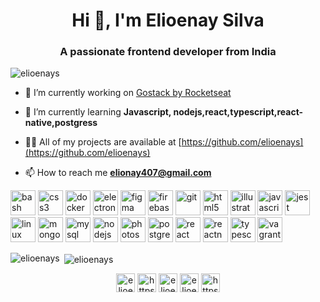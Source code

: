 <h1 align="center">Hi 👋, I'm Elioenay Silva</h1>
<h3 align="center">A passionate frontend developer from India</h3>

<p align="left"> <img src="https://komarev.com/ghpvc/?username=elioenays" alt="elioenays" /> </p>

- 🔭 I’m currently working on [Gostack by Rocketseat](https://app.rocketseat.com.br/me/elioenay)

- 🌱 I’m currently learning **Javascript, nodejs,react,typescript,react-native,postgress**

- 👨‍💻 All of my projects are available at [https://github.com/elioenays](https://github.com/elioenays)

- 📫 How to reach me **elionay407@gmail.com**

<p align="left"><img src="https://www.vectorlogo.zone/logos/gnu_bash/gnu_bash-icon.svg" alt="bash" width="40" height="40"/> <img src="https://devicons.github.io/devicon/devicon.git/icons/css3/css3-original-wordmark.svg" alt="css3" width="40" height="40"/> <img src="https://devicons.github.io/devicon/devicon.git/icons/docker/docker-original-wordmark.svg" alt="docker" width="40" height="40"/> <img src="https://devicons.github.io/devicon/devicon.git/icons/electron/electron-original.svg" alt="electron" width="40" height="40"/> <img src="https://www.vectorlogo.zone/logos/figma/figma-icon.svg" alt="figma" width="40" height="40"/> <img src="https://www.vectorlogo.zone/logos/firebase/firebase-icon.svg" alt="firebase" width="40" height="40"/> <img src="https://www.vectorlogo.zone/logos/git-scm/git-scm-icon.svg" alt="git" width="40" height="40"/> <img src="https://devicons.github.io/devicon/devicon.git/icons/html5/html5-original-wordmark.svg" alt="html5" width="40" height="40"/> <img src="https://www.vectorlogo.zone/logos/adobe_illustrator/adobe_illustrator-icon.svg" alt="illustrator" width="40" height="40"/> <img src="https://devicons.github.io/devicon/devicon.git/icons/javascript/javascript-original.svg" alt="javascript" width="40" height="40"/> <img src="https://www.vectorlogo.zone/logos/jestjsio/jestjsio-icon.svg" alt="jest" width="40" height="40"/> <img src="https://devicons.github.io/devicon/devicon.git/icons/linux/linux-original.svg" alt="linux" width="40" height="40"/> <img src="https://devicons.github.io/devicon/devicon.git/icons/mongodb/mongodb-original-wordmark.svg" alt="mongodb" width="40" height="40"/> <img src="https://devicons.github.io/devicon/devicon.git/icons/mysql/mysql-original-wordmark.svg" alt="mysql" width="40" height="40"/> <img src="https://devicons.github.io/devicon/devicon.git/icons/nodejs/nodejs-original-wordmark.svg" alt="nodejs" width="40" height="40"/> <img src="https://devicons.github.io/devicon/devicon.git/icons/photoshop/photoshop-plain.svg" alt="photoshop" width="40" height="40"/> <img src="https://devicons.github.io/devicon/devicon.git/icons/postgresql/postgresql-original-wordmark.svg" alt="postgresql" width="40" height="40"/> <img src="https://devicons.github.io/devicon/devicon.git/icons/react/react-original-wordmark.svg" alt="react" width="40" height="40"/> <img src="https://reactnative.dev/img/header_logo.svg" alt="reactnative" width="40" height="40"/> <img src="https://devicons.github.io/devicon/devicon.git/icons/typescript/typescript-original.svg" alt="typescript" width="40" height="40"/> <img src="https://www.vectorlogo.zone/logos/vagrantup/vagrantup-icon.svg" alt="vagrant" width="40" height="40"/></p>

<p><img align="left" src="https://github-readme-stats.vercel.app/api/top-langs/?username=elioenays&layout=compact" alt="elioenays" /></p>

<p>&nbsp;<img align="center" src="https://github-readme-stats.vercel.app/api?username=elioenays&show_icons=true" alt="elioenays" /></p>

<p align="center">
<a href="https://twitter.com/elioenay__" target="blank"><img align="center" src="https://cdn.jsdelivr.net/npm/simple-icons@3.0.1/icons/twitter.svg" alt="elioenay__" height="30" width="30" /></a>
<a href="https://linkedin.com/in/https://www.linkedin.com/in/elioenay-silva-95a462159/" target="blank"><img align="center" src="https://cdn.jsdelivr.net/npm/simple-icons@3.0.1/icons/linkedin.svg" alt="https://www.linkedin.com/in/elioenay-silva-95a462159/" height="30" width="30" /></a>
<a href="https://codesandbox.com/elioenays" target="blank"><img align="center" src="https://cdn.jsdelivr.net/npm/simple-icons@3.0.1/icons/codesandbox.svg" alt="elioenays" height="30" width="30" /></a>
<a href="https://instagram.com/elioenay_s" target="blank"><img align="center" src="https://cdn.jsdelivr.net/npm/simple-icons@3.0.1/icons/instagram.svg" alt="elioenay_s" height="30" width="30" /></a>
<a href="https://www.youtube.com/c/https://www.youtube.com/channel/ucfu2dwxnvobm5jevtbyrflg?view_as=subscriber" target="blank"><img align="center" src="https://cdn.jsdelivr.net/npm/simple-icons@3.0.1/icons/youtube.svg" alt="https://www.youtube.com/channel/ucfu2dwxnvobm5jevtbyrflg?view_as=subscriber" height="30" width="30" /></a>
</p>
